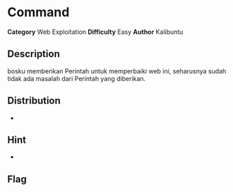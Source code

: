 # Command
**Category** Web Exploitation
**Difficulty** Easy
**Author** Kalibuntu

## Description
bosku memberikan Perintah untuk memperbaiki web ini, seharusnya sudah tidak ada masalah dari Perintah yang diberikan.

## Distribution
-

## Hint
-

## Flag
